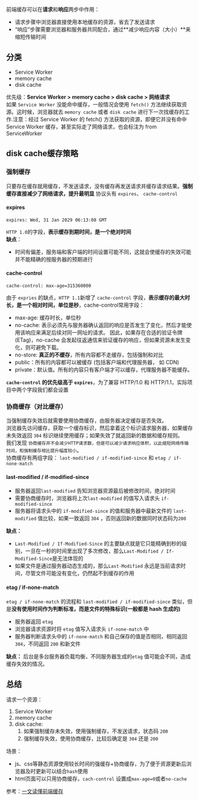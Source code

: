 前端缓存可以在**请求**和**响应**两步中作用：
- 请求步骤中浏览器直接使用本地缓存的资源，省去了发送请求
- “响应”步骤需要浏览器和服务器共同配合，通过**减少响应内容（大小）**来缩短传输时间

## 分类
- Service Worker
- memory cache
- disk cache  

优先级：**Service Worker > memory cache > disk cache > 网络请求**  
如果 `Service Worker` 没能命中缓存，一般情况会使用 `fetch()` 方法继续获取资源。这时候，浏览器就去 `memory cache` 或者 `disk cache` 进行下一次找缓存的工作.注意：经过 Service Worker 的 fetch() 方法获取的资源，即便它并没有命中 Service Worker 缓存，甚至实际走了网络请求，也会标注为 from ServiceWorker

## disk cache缓存策略
### 强制缓存
只要存在缓存就用缓存，不发送请求，没有缓存再发送请求并缓存请求结果。**强制缓存直接减少了网络请求，提升最明显**
协议头有 `expires`、 `cache-control`
#### expires
```
expires: Wed, 31 Jan 2029 06:13:08 GMT
```
`HTTP 1.0`的字段，**表示缓存到期时间，是一个绝对时间**  
**缺点**：
- 时间有偏差，服务端和客户端的时间设置可能不同，这就会使缓存的失效可能并不能精确的按服务器的预期进行
#### cache-control
```
cache-control: max-age=315360000
```
由于 `expries` 的缺点，`HTTP 1.1`新增了 `cache-control` 字段，**表示缓存的最大时长，是一个相对时间，单位是秒**，cache-control常用字段：
- max-age: 缓存时长，单位秒
- no-cache: 表示必须先与服务器确认返回的响应是否发生了变化，然后才能使用该响应来满足后续对同一网址的请求。 因此，如果存在合适的验证令牌 (ETag)，no-cache 会发起往返通信来验证缓存的响应，但如果资源未发生变化，则可避免下载。
- no-store: **真正的不缓存**，所有内容都不走缓存，包括强制和对比
- public：所有的内容都可以被缓存 (包括客户端和代理服务器， 如 CDN)
- private：默认值。所有的内容只有客户端才可以缓存，代理服务器不能缓存。

**`cache-control` 的优先级高于 `expires`**，为了兼容 HTTP/1.0 和 HTTP/1.1，实际项目中两个字段我们都会设置

### 协商缓存（对比缓存）
当强制缓存失效后就需要使用协商缓存，由服务器决定缓存是否失效。  
浏览器先访问缓存，获取一个缓存标识，然后拿着这个标识请求服务器，如果缓存未失效返回 `304` 标识继续使用缓存；如果失效了就返回新的数据和缓存规则。  
我们发现 `协商缓存并不会减少HTTP请求数，但是可以减少请求响应体积，以此缩短网络传输时间，和强制缓存相比提升幅度较小`。  
协商缓存有两组字段：
`last-modified / if-modified-since` 和 `etag / if-none-match`
#### last-modified / if-modified-since
- 服务器返回`last-modified` 告知浏览器资源最后被修改时间，绝对时间
- 需要协商缓存时，浏览器将上次`last-modified` 的值写入请求头 `if-modified-since` 
- 服务器将请求头中的 `if-modified-since` 的值和服务器中最新文件的 `last-modified` 值比较，如果一致返回 `304` ，否则返回新的数据同时状态码为`200`

**缺点：**
- `Last-Modified / If-Modified-Since` 的主要缺点就是它只能精确到秒的级别，一旦在一秒的时间里出现了多次修改，那么`Last-Modified / If-Modified-Since`是无法体现的
- 如果文件是通过服务器动态生成的，那么`Last-Modified` 永远是当前请求时间，尽管文件可能没有变化，仍然起不到缓存的作用

#### etag / if-none-match
`etag / if-none-match` 的流程和 `last-modified / if-modified-since` 类似，但是**没有使用时间作为判断标准，而是文件的特殊标识(一般都是 hash 生成的)**
- 服务器返回 `etag`
- 浏览器请求资源时将 `etag` 值写入请求头 `if-none-match` 中
- 服务器判断请求头中的 `if-none-match` 和自己保存的值是否相同，相同返回`304`，不同返回 `200` 和新文件

**缺点：**
后台是多台服务器负载均衡，不同服务器生成的`etag` 值可能会不同，造成缓存失效的情况。

## 总结
请求一个资源：  
1. Service Worker
2. memory cache
3. disk cache:
   1. 如果强制缓存未失效，使用强制缓存，不发送请求，状态码 `200`
   2. 强制缓存失效，使用协商缓存，比较后确定是 `304` 还是 `200`


场景：
- js、css等静态资源使用较长时间的强缓存+协商缓存，为了便于资源更新后浏览器及时更新可以结合`hash`使用
- html页面可以只用协商缓存，`cach-control` 设置成`max-age=0`或者`no-cache`

参考：[一文读懂前端缓存](https://zhuanlan.zhihu.com/p/44789005)
